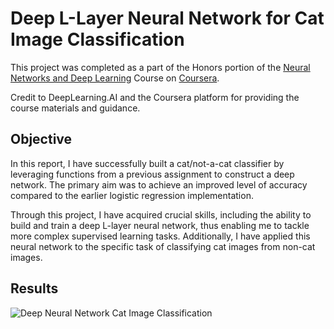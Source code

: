
# Deep L-Layer Neural Network for Cat Image Classification

This project was completed as a part of the Honors portion of the [Neural Networks and Deep Learning](https://www.coursera.org/learn/neural-networks-deep-learning) Course on [Coursera](https://www.coursera.org/).

Credit to DeepLearning.AI and the Coursera platform for providing the course materials and guidance.

## Objective

In this report, I have successfully built a cat/not-a-cat classifier by leveraging functions from a previous assignment to construct a deep network. The primary aim was to achieve an improved level of accuracy compared to the earlier logistic regression implementation.

Through this project, I have acquired crucial skills, including the ability to build and train a deep L-layer neural network, thus enabling me to tackle more complex supervised learning tasks. Additionally, I have applied this neural network to the specific task of classifying cat images from non-cat images.
## Results

![Deep Neural Network Cat Image Classification](https://blogger.googleusercontent.com/img/b/R29vZ2xl/AVvXsEgZ-DSiQ-_Paf53bfNRQdoi6wwYS-gEQFH90F5bvuj1V53IRencd4ce3zsJIHIbbIQ1JHMTrapHqFmaqNrVwaYwEriYtxH5H__DHC8Bc5XMejUKUcKMouJzime-6ZiykLy_hJwV-Q3U0MmdSkjAmsAMEbVAgY3woo6xbsin56GgbCoVDdBqL6lJZbO52HI/s1600/deep-neural-network-cat-image-classification.png)